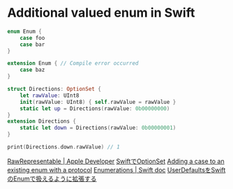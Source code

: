 # Additional valued enum in Swift

```swift
enum Enum {
    case foo
    case bar
}

extension Enum { // Compile error occurred
    case baz
}
```

```swift
struct Directions: OptionSet {
    let rawValue: UInt8
    init(rawValue: UInt8) { self.rawValue = rawValue }
    static let up = Directions(rawValue: 0b00000000)
}
extension Directions {
    static let down = Directions(rawValue: 0b00000001)
}

print(Directions.down.rawValue) // 1
```

[RawRepresentable | Apple Developer](https://developer.apple.com/documentation/swift/rawrepresentable)
[SwiftでOptionSet](https://qiita.com/KentaKudo/items/149c5672b0ee246f63c1)
[Adding a case to an existing enum with a protocol](https://stackoverflow.com/questions/34025674/adding-a-case-to-an-existing-enum-with-a-protocol)
[Enumerations | Swift doc](https://docs.swift.org/swift-book/LanguageGuide/Enumerations.html)
[UserDefaultsをSwiftのEnumで扱えるように拡張する](http://blog.matsuokah.jp/entry/2017/10/01/190050)
